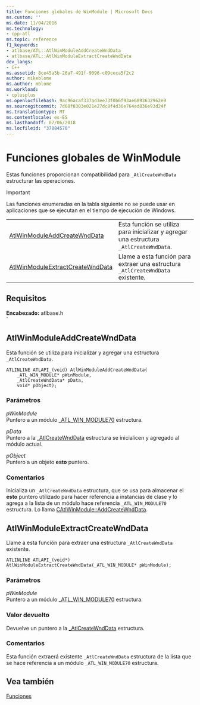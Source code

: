 ```yaml
---
title: Funciones globales de WinModule | Microsoft Docs
ms.custom: ''
ms.date: 11/04/2016
ms.technology:
- cpp-atl
ms.topic: reference
f1_keywords:
- atlbase/ATL::AtlWinModuleAddCreateWndData
- atlbase/ATL::AtlWinModuleExtractCreateWndData
dev_langs:
- C++
ms.assetid: 8ce45a5b-26a7-491f-9096-c09ceca5f2c2
author: mikeblome
ms.author: mblome
ms.workload:
- cplusplus
ms.openlocfilehash: 9ac96acaf337ad3ee73f0b6f93ae6893632962e9
ms.sourcegitcommit: 7d68f8303e021e27dc8f4d36e764ed836e93d24f
ms.translationtype: MT
ms.contentlocale: es-ES
ms.lasthandoff: 07/06/2018
ms.locfileid: "37884570"
---
```

# <a name="winmodule-global-functions"></a>Funciones globales de WinModule
Estas funciones proporcionan compatibilidad para `_AtlCreateWndData` estructurar las operaciones.  
  
> [!IMPORTANT]
>  Las funciones enumeradas en la tabla siguiente no se puede usar en aplicaciones que se ejecutan en el tiempo de ejecución de Windows.  
  
|||  
|-|-|  
|[AtlWinModuleAddCreateWndData](#atlwinmoduleaddcreatewnddata)|Esta función se utiliza para inicializar y agregar una estructura `_AtlCreateWndData`.|  
|[AtlWinModuleExtractCreateWndData](#atlwinmoduleextractcreatewnddata)|Llame a esta función para extraer una estructura `_AtlCreateWndData` existente.|  

## <a name="requirements"></a>Requisitos  
 **Encabezado:** atlbase.h  
  `            
##  <a name="atlwinmoduleaddcreatewnddata"></a>  AtlWinModuleAddCreateWndData  
 Esta función se utiliza para inicializar y agregar una estructura `_AtlCreateWndData`.  
   
```
ATLINLINE ATLAPI_(void) AtlWinModuleAddCreateWndData(
    _ATL_WIN_MODULE* pWinModule,
    _AtlCreateWndData* pData,
    void* pObject);
```  
  
### <a name="parameters"></a>Parámetros  
 *pWinModule*  
 Puntero a un módulo [_ATL_WIN_MODULE70](../../atl/reference/atl-win-module70-structure.md) estructura.  
  
 *pData*  
 Puntero a la [_AtlCreateWndData](../../atl/reference/atlcreatewnddata-structure.md) estructura se inicialicen y agregado al módulo actual.  
  
 *pObject*  
 Puntero a un objeto **esto** puntero.  
  
### <a name="remarks"></a>Comentarios  
 Inicializa un `_AtlCreateWndData` estructura, que se usa para almacenar el **esto** puntero utilizado para hacer referencia a instancias de clase y lo agrega a la lista de un módulo hace referencia `_ATL_WIN_MODULE70` estructura. Lo llama [CAtlWinModule::AddCreateWndData](catlwinmodule-class.md#addcreatewnddata).  
  
##  <a name="atlwinmoduleextractcreatewnddata"></a>  AtlWinModuleExtractCreateWndData  
 Llame a esta función para extraer una estructura `_AtlCreateWndData` existente.  
 
```
ATLINLINE ATLAPI_(void*) AtlWinModuleExtractCreateWndData(_ATL_WIN_MODULE* pWinModule);
```  
  
### <a name="parameters"></a>Parámetros  
 *pWinModule*  
 Puntero a un módulo [_ATL_WIN_MODULE70](../../atl/reference/atl-win-module70-structure.md) estructura.  
  
### <a name="return-value"></a>Valor devuelto  
 Devuelve un puntero a la [_AtlCreateWndData](../../atl/reference/atlcreatewnddata-structure.md) estructura.  
  
### <a name="remarks"></a>Comentarios  
 Esta función extraerá existente `_AtlCreateWndData` estructura de la lista que se hace referencia a un módulo `_ATL_WIN_MODULE70` estructura.  
  
## <a name="see-also"></a>Vea también  
 [Funciones](../../atl/reference/atl-functions.md)
